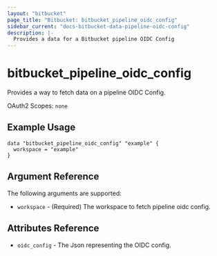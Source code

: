 ```yaml
---
layout: "bitbucket"
page_title: "Bitbucket: bitbucket_pipeline_oidc_config"
sidebar_current: "docs-bitbucket-data-pipeline-oidc-config"
description: |-
  Provides a data for a Bitbucket pipeline OIDC Config
---
```


# bitbucket\_pipeline\_oidc\_config

Provides a way to fetch data on a pipeline OIDC Config.

OAuth2 Scopes: `none`

## Example Usage

```hcl
data "bitbucket_pipeline_oidc_config" "example" {
  workspace = "example"
}
```

## Argument Reference

The following arguments are supported:

* `workspace` - (Required) The workspace to fetch pipeline oidc config.

## Attributes Reference

* `oidc_config` - The Json representing the OIDC config.
